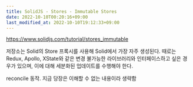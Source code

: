 ```yaml
---
title: SolidJS - Stores - Immutable Stores
date: 2022-10-10T00:20:16+09:00
last_modified_at: 2022-10-10T19:12:33+09:00
---
```


https://www.solidjs.com/tutorial/stores_immutable

저장소는 Solid의 Store 프록시를 사용해 Solid에서 가장 자주 생성된다. 때로는 Redux, Apollo, XState와 같은 변경 불가능한 라이브러리와 인터페이스하고 싶은 경우가 있으며, 이에 대해 세분화된 업데이트를 수행해야 한다.

reconcile 동작. 지금 당장은 이해할 수 없는 내용이라 생략함
